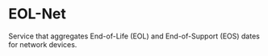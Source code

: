 # EOL-Net
Service that aggregates End-of-Life (EOL) and End-of-Support (EOS) dates for network devices.  
